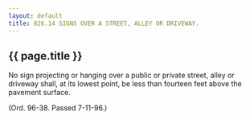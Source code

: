 ```yaml
---
layout: default 
title: 826.14 SIGNS OVER A STREET, ALLEY OR DRIVEWAY.
---
```


{{ page.title }}
----------------

No sign projecting or hanging over a public or private street, alley or
driveway shall, at its lowest point, be less than fourteen feet above
the pavement surface.

(Ord. 96-38. Passed 7-11-96.)
